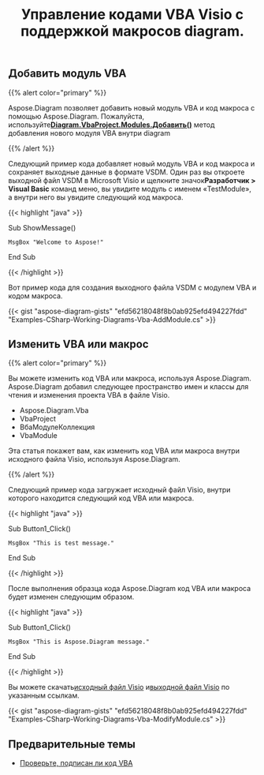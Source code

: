﻿---
title: Управление кодами VBA Visio с поддержкой макросов diagram.
linktitle: Diagram Проект VBA
type: docs
weight: 200
url: /ru/net/working-with-vbaproject/
description: Добавьте модуль VBA и измените VBA или макрос с помощью библиотеки Aspose.Diagram.
---
## **Добавить модуль VBA**
{{% alert color="primary" %}}

 Aspose.Diagram позволяет добавить новый модуль VBA и код макроса с помощью Aspose.Diagram. Пожалуйста, используйте[**Diagram.VbaProject.Modules.Добавить()**](https://reference.aspose.com/diagram/net/aspose.diagram.vba/vbamodulecollection/methods/add/index) метод добавления нового модуля VBA внутри diagram

{{% /alert %}}

 Следующий пример кода добавляет новый модуль VBA и код макроса и сохраняет выходные данные в формате VSDM. Один раз вы откроете выходной файл VSDM в Microsoft Visio и щелкните значок**Разработчик > Visual Basic** команд меню, вы увидите модуль с именем «TestModule», а внутри него вы увидите следующий код макроса.

{{< highlight "java" >}}

 Sub ShowMessage()

    MsgBox "Welcome to Aspose!"

End Sub

{{< /highlight >}}

Вот пример кода для создания выходного файла VSDM с модулем VBA и кодом макроса.

{{< gist "aspose-diagram-gists" "efd56218048f8b0ab925efd494227fdd" "Examples-CSharp-Working-Diagrams-Vba-AddModule.cs" >}}

## **Изменить VBA или макрос**

{{% alert color="primary" %}} 

Вы можете изменить код VBA или макроса, используя Aspose.Diagram. Aspose.Diagram добавил следующее пространство имен и классы для чтения и изменения проекта VBA в файле Visio.

- Aspose.Diagram.Vba
- VbaProject
- ВбаМодулеКоллекция
- VbaModule

Эта статья покажет вам, как изменить код VBA или макроса внутри исходного файла Visio, используя Aspose.Diagram.

{{% /alert %}} 

Следующий пример кода загружает исходный файл Visio, внутри которого находится следующий код VBA или макроса.

{{< highlight "java" >}}

 Sub Button1_Click()

    MsgBox "This is test message."

End Sub

{{< /highlight >}}

После выполнения образца кода Aspose.Diagram код VBA или макроса будет изменен следующим образом.

{{< highlight "java" >}}

 Sub Button1_Click()

    MsgBox "This is Aspose.Diagram message."

End Sub

{{< /highlight >}}

 Вы можете скачать[исходный файл Visio]() и[выходной файл Visio]() по указанным ссылкам.

{{< gist "aspose-diagram-gists" "efd56218048f8b0ab925efd494227fdd" "Examples-CSharp-Working-Diagrams-Vba-ModifyModule.cs" >}}

## **Предварительные темы**
- [Проверьте, подписан ли код VBA](/diagram/ru/net/check-if-vba-code-is-signed/)
